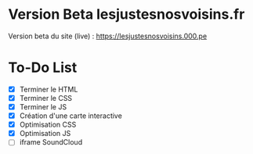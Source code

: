 # Version Beta lesjustesnosvoisins.fr
Version beta du site (live) : https://lesjustesnosvoisins.000.pe
# To-Do List
- [X] Terminer le HTML
- [X] Terminer le CSS
- [X] Terminer le JS
- [X] Création d'une carte interactive
- [X] Optimisation CSS
- [X] Optimisation JS
- [ ] iframe SoundCloud

